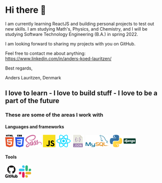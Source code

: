 # Hi there 👋

I am currently learning ReactJS and building personal projects to test out new skills. I am studying Math's, Physics, and Chemistry, and I will be studying Software Technology Engineering (B.A.) in spring 2022.

I am looking forward to sharing my projects with you on GitHub. 

Feel free to contact me about anything: https://www.linkedin.com/in/anders-koed-lauritzen/

Best regards,

Anders Lauritzen, Denmark

## I love to learn - I love to build stuff - I love to be a part of the future
### These are some of the areas I work with
#### Languages and frameworks
<p float="left" >  
  <img src="src/html-5.svg" height="40" />  
  <img src="src/css3.svg" height="40" />  
  <img src="src/sass.svg" height="40" />
  <img src="src/javascript.svg" height="40" />
  <img src="src/react.svg" height="40" />  
  <img src="src/json.svg" height="40" />
  <img src="src/mysql.svg" height="40" />
  <img src="src/python.svg" height="40" />
  <img src="src/django.svg" height="40" />  
</p>

#### Tools
<p float="left">  
  <img src="src/github.svg" height="40" />  
  <img src="src/slack.svg" height="40" />
</p>
